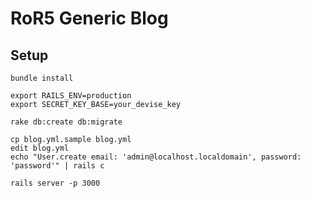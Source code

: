 # RoR5 Generic Blog

## Setup

    bundle install

    export RAILS_ENV=production
    export SECRET_KEY_BASE=your_devise_key

    rake db:create db:migrate

    cp blog.yml.sample blog.yml
    edit blog.yml
    echo "User.create email: 'admin@localhost.localdomain', password: 'password'" | rails c

    rails server -p 3000


